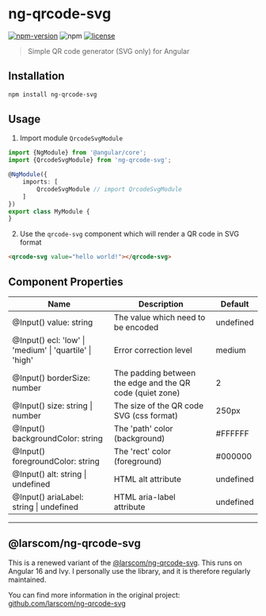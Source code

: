 # ng-qrcode-svg

[![npm-version](https://img.shields.io/npm/v/ng-qrcode-svg.svg?label=npm)](https://www.npmjs.com/package/ng-qrcode-svg)
![npm](https://img.shields.io/npm/dw/ng-qrcode-svg)
[![license](https://img.shields.io/npm/l/ng-qrcode-svg.svg)](https://github.com/webtimo-de/ng-qrcode-svg/blob/master/LICENSE)

> Simple QR code generator (SVG only) for Angular

## Installation

```bash
npm install ng-qrcode-svg
```

## Usage

1. Import module `QrcodeSvgModule`

```ts
import {NgModule} from '@angular/core';
import {QrcodeSvgModule} from 'ng-qrcode-svg';

@NgModule({
    imports: [
        QrcodeSvgModule // import QrcodeSvgModule
    ]
})
export class MyModule {
}
```

2. Use the `qrcode-svg` component which will render a QR code in SVG format

```html
<qrcode-svg value="hello world!"></qrcode-svg>
```

## Component Properties

| Name                                                    | Description                                               | Default   |
|---------------------------------------------------------|-----------------------------------------------------------|-----------|
| @Input() value: string                                  | The value which need to be encoded                        | undefined |
| @Input() ecl: 'low' \| 'medium' \| 'quartile' \| 'high' | Error correction level                                    | medium    |
| @Input() borderSize: number                             | The padding between the edge and the QR code (quiet zone) | 2         |
| @Input() size: string \| number                         | The size of the QR code SVG (css format)                  | 250px     |
| @Input() backgroundColor: string                        | The 'path' color (background)                             | #FFFFFF   |
| @Input() foregroundColor: string                        | The 'rect' color (foreground)                             | #000000   |
| @Input() alt: string \| undefined                       | HTML alt attribute                                        | undefined |
| @Input() ariaLabel: string \| undefined                 | HTML aria-label attribute                                 | undefined |


---
## @larscom/ng-qrcode-svg

This is a renewed variant of the [@larscom/ng-qrcode-svg](https://github.com/larscom/ng-qrcode-svg). This runs on
Angular 16 and Ivy. I personally use the library, and it is therefore regularly maintained.


You can find more information in the original project:
[github.com/larscom/ng-qrcode-svg](https://github.com/larscom/ng-qrcode-svg/blob/master/README.md)
